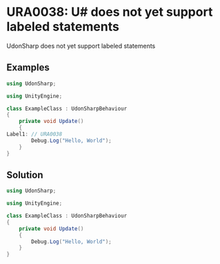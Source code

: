 # URA0038: U# does not yet support labeled statements

UdonSharp does not yet support labeled statements

## Examples

```csharp
using UdonSharp;

using UnityEngine;

class ExampleClass : UdonSharpBehaviour
{
    private void Update()
    {
Label1: // URA0038
        Debug.Log("Hello, World");
    }
}
```

## Solution

```csharp
using UdonSharp;

using UnityEngine;

class ExampleClass : UdonSharpBehaviour
{
    private void Update()
    {
        Debug.Log("Hello, World");
    }
}
```
